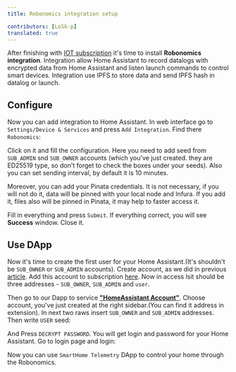 ```yaml
---
title: Robonomics integration setup

contributors: [LoSk-p]
translated: true
---
```


After finishing with [IOT subscription](/docs/iot-sub-setup/) it's time to install **Robonomics integration**. Integration allow Home Assistant to record datalogs with encrypted data from Home Assistant and listen launch commands to control smart devices. Integration use IPFS to store data and send IPFS hash in datalog or launch.

## Configure

Now you can add integration to Home Assistant. In web interface go to `Settings/Device & Services` and press `Add Integration`. Find there `Robonomics`:

<robo-wiki-picture src="home-assistant/add-integration.jpg" />

Click on it and fill the configuration. Here you need to add seed from `SUB_ADMIN` snd `SUB_OWNER` accounts (which you've just created. they are ED25519 type, so don't forget to check the boxes under your seeds).
 Also you can set sending interval, by default it is 10 minutes.

Moreover, you can add your Pinata credentials. It is not necessary, if you will not do it, data will be pinned with your local node and Infura. If you add it, files also will be pinned in Pinata, it may help to faster access it.

<robo-wiki-picture src="home-assistant/cobfiguration.jpg" />

 Fill in everything and press `Submit`. If everything correct, you will see **Success** window. Close it.

## Use DApp

Now it's time to create the first user for your Home Assistant.(It's shouldn't be `SUB_OWNER` or `SUB_ADMIN` accounts). Create account, as we did in previous [article](/docs/iot-sub-setup/). 
Add this account to subscription [here](https://dapp.robonomics.network/#/subscription/devices). Now in access lsit should be three addresses - `SUB_OWNER`, `SUB_ADMIN` and `user`.

<robo-wiki-picture src="home-assistant/user.jpg" />

Then go to our Dapp to service [**"HomeAssistant Account"**](https://dapp.robonomics.network/#/home-assistant). Choose account, you've just created at the right sidebar.(You can find it address in extension).
In next two raws insert `SUB_OWNER` and `SUB_ADMIN` addresses. Then write `USER` seed:

<robo-wiki-picture src="home-assistant/acc-pass.jpg" />

And Press `DECRYPT PASSWORD`. You will get login and password for your Home Assistant. Go to login page and login:

<robo-wiki-picture src="home-assistant/acc-login.jpg" />

Now you can use `SmartHome Telemetry` DApp to control your home through the Robonomics.